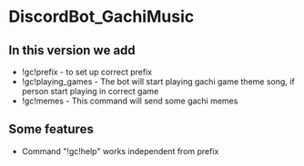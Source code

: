 # DiscordBot_GachiMusic

## In this version we add
- !gc!prefix - to set up correct prefix
- !gc!playing_games - The bot will start playing gachi game theme song, if person start playing in correct game
- !gc!memes - This command will send some gachi memes

## Some features

- Command "!gc!help" works independent from prefix
